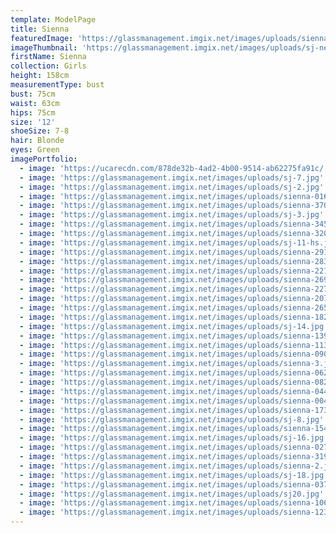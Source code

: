 ```yaml
---
template: ModelPage
title: Sienna
featuredImage: 'https://glassmanagement.imgix.net/images/uploads/sienna.jpg'
imageThumbnail: 'https://glassmanagement.imgix.net/images/uploads/sj-new-hs.jpg'
firstName: Sienna
collection: Girls
height: 158cm
measurementType: bust
bust: 75cm
waist: 63cm
hips: 75cm
size: '12'
shoeSize: 7-8
hair: Blonde
eyes: Green
imagePortfolio:
  - image: 'https://ucarecdn.com/878de32b-4ad2-4b00-9514-ab62275fa91c/'
  - image: 'https://glassmanagement.imgix.net/images/uploads/sj-7.jpg'
  - image: 'https://glassmanagement.imgix.net/images/uploads/sj-2.jpg'
  - image: 'https://glassmanagement.imgix.net/images/uploads/sienna-016_preview.jpg'
  - image: 'https://glassmanagement.imgix.net/images/uploads/sienna-370_preview.jpg'
  - image: 'https://glassmanagement.imgix.net/images/uploads/sj-3.jpg'
  - image: 'https://glassmanagement.imgix.net/images/uploads/sienna-345_preview.jpg'
  - image: 'https://glassmanagement.imgix.net/images/uploads/sienna-320_preview.jpg'
  - image: 'https://glassmanagement.imgix.net/images/uploads/sj-11-hs.jpg'
  - image: 'https://glassmanagement.imgix.net/images/uploads/sienna-291_preview.jpg'
  - image: 'https://glassmanagement.imgix.net/images/uploads/sienna-283_preview.jpg'
  - image: 'https://glassmanagement.imgix.net/images/uploads/sienna-221_preview.jpg'
  - image: 'https://glassmanagement.imgix.net/images/uploads/sienna-269_preview.jpg'
  - image: 'https://glassmanagement.imgix.net/images/uploads/sienna-227_preview.jpg'
  - image: 'https://glassmanagement.imgix.net/images/uploads/sienna-207_preview.jpg'
  - image: 'https://glassmanagement.imgix.net/images/uploads/sienna-265_preview.jpg'
  - image: 'https://glassmanagement.imgix.net/images/uploads/sienna-182_preview.jpg'
  - image: 'https://glassmanagement.imgix.net/images/uploads/sj-14.jpg'
  - image: 'https://glassmanagement.imgix.net/images/uploads/sienna-139_preview.jpg'
  - image: 'https://glassmanagement.imgix.net/images/uploads/sienna-113_preview.jpg'
  - image: 'https://glassmanagement.imgix.net/images/uploads/sienna-090_preview.jpg'
  - image: 'https://glassmanagement.imgix.net/images/uploads/sienna-3.jpg'
  - image: 'https://glassmanagement.imgix.net/images/uploads/sienna-062_preview.jpg'
  - image: 'https://glassmanagement.imgix.net/images/uploads/sienna-082_preview.jpg'
  - image: 'https://glassmanagement.imgix.net/images/uploads/sienna-044_preview.jpg'
  - image: 'https://glassmanagement.imgix.net/images/uploads/sienna-004_preview.jpg'
  - image: 'https://glassmanagement.imgix.net/images/uploads/sienna-173_preview.jpg'
  - image: 'https://glassmanagement.imgix.net/images/uploads/sj-8.jpg'
  - image: 'https://glassmanagement.imgix.net/images/uploads/sienna-154_preview.jpg'
  - image: 'https://glassmanagement.imgix.net/images/uploads/sj-16.jpg'
  - image: 'https://glassmanagement.imgix.net/images/uploads/sienna-027_preview.jpg'
  - image: 'https://glassmanagement.imgix.net/images/uploads/sienna-319_preview.jpg'
  - image: 'https://glassmanagement.imgix.net/images/uploads/sienna-2.jpg'
  - image: 'https://glassmanagement.imgix.net/images/uploads/sj-18.jpg'
  - image: 'https://glassmanagement.imgix.net/images/uploads/sienna-037_preview.jpg'
  - image: 'https://glassmanagement.imgix.net/images/uploads/sj20.jpg'
  - image: 'https://glassmanagement.imgix.net/images/uploads/sienna-106_preview.jpg'
  - image: 'https://glassmanagement.imgix.net/images/uploads/sienna-123_preview.jpg'
---
```


